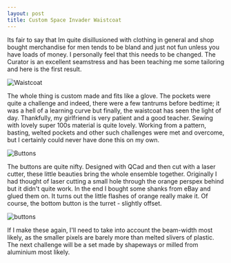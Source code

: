 ```yaml
---
layout: post
title: Custom Space Invader Waistcoat
---
```


Its fair to say that Im quite disillusioned with clothing in general and shop bought merchandise for men tends to be bland and just not fun unless you have loads of money. I personally feel that this needs to be changed. The Curator is an excellent seamstress and has been teaching me some tailoring and here is the first result.


![Waistcoat](http://farm6.staticflickr.com/5462/6937114888_18a658df46.jpg)


The whole thing is custom made and fits like a glove. The pockets were quite a challenge and indeed, there were a few tantrums before bedtime; it was a hell of a learning curve but finally, the waistcoat has seen the light of day. Thankfully, my girlfriend is very patient and a good teacher. Sewing with lovely super 100s material is quite lovely. Working from a pattern, basting, welted pockets and other such challenges were met and overcome, but I certainly could never have done this on my own. 


![Buttons](http://farm6.staticflickr.com/5235/6937115558_6b961ec157.jpg)


The buttons are quite nifty. Designed with QCad and then cut with a laser cutter, these little beauties bring the whole ensemble together. Originally I had thought of laser cutting a small hole through the orange perspex behind but it didn't quite work. In the end I bought some shanks from eBay and glued them on. It turns out the little flashes of orange really make it. Of course, the bottom button is the turret - slightly offset.


![buttons](http://farm8.staticflickr.com/7264/6881416048_9804c98b1f.jpg)


If I make these again, I'll need to take into account the beam-width most likely, as the smaller pixels are barely more than melted slivers of plastic. The next challenge will be a set made by shapeways or milled from aluminium most likely.


